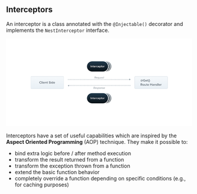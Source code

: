## Interceptors

An interceptor is a class annotated with the `@Injectable()` decorator and implements the `NestInterceptor` interface.

![Interceptors Image](./docs/images/interceptors.png)

Interceptors have a set of useful capabilities which are inspired by the **Aspect Oriented Programming** (AOP) technique. They make it possible to:

- bind extra logic before / after method execution
- transform the result returned from a function
- transform the exception thrown from a function
- extend the basic function behavior
- completely override a function depending on specific conditions (e.g., for caching purposes)
